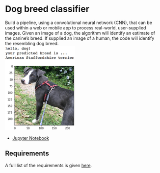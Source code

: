 [//]: # (Image References)

[image1]: ./images/sample_dog_output.png "Sample Output"

# Dog breed classifier

Build a pipeline, using a convolutional neural network (CNN), that can be used within a web or mobile app to process real-world, user-supplied images. Given an image of a dog, the algorithm will identify an estimate of the canine’s breed. If supplied an image of a human, the code will identify the resembling dog breed.  
![Sample Output][image1]
*	[Jupyter Notebook](https://nbviewer.jupyter.org/github/vgkortsas/Online_courses/blob/master/Udacity_Deep_Learning_Nanodegree/Dog_Breed_Classifier/dog_app.ipynb)



## Requirements
A full list of the requirements is given [here](https://github.com/vgkortsas/Online_courses/blob/master/Udacity_Deep_Learning_Nanodegree/Dog_Breed_Classifier/requirements.txt).